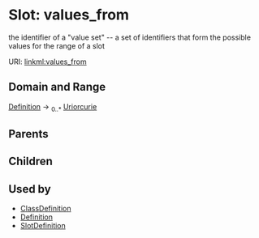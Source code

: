 
# Slot: values_from


the identifier of a "value set" -- a set of identifiers that form the possible values for the range of a slot

URI: [linkml:values_from](https://w3id.org/linkml/values_from)


## Domain and Range

[Definition](Definition.md) ->  <sub>0..*</sub>
 [Uriorcurie](Uriorcurie.md)

## Parents


## Children


## Used by

 * [ClassDefinition](ClassDefinition.md)
 * [Definition](Definition.md)
 * [SlotDefinition](SlotDefinition.md)
